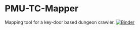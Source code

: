 # PMU-TC-Mapper
Mapping tool for a key-door based dungeon crawler.
[![Binder](https://mybinder.org/badge_logo.svg)](https://mybinder.org/v2/gh/salamentic/PMU-TC-Mapper/master?urlpath=%2Fvoila%2Frender%2FPMU_M1.ipynb)
